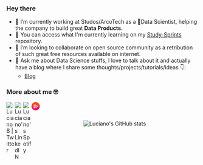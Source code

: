 ### Hey there <img src="https://media.giphy.com/media/hvRJCLFzcasrR4ia7z/giphy.gif" width="10px" height="10px">

- 🔭 I’m currently working at Studos/ArcoTech as a 🐍Data Scientist, helping the company to build great **Data Products.**
- 🌱 You can access what I'm currently learning on my [Study-Sprints](https://github.com/LucianoBatista/study-sprints) repository.
- 👯 I’m looking to collaborate on open source community as a retribution of such great free resources available on internet.  
- 💬 Ask me about Data Science stuffs, I love to talk about it and actually have a blog where I share some thoughts/projects/tutorials/ideas 👇:
  - [Blog](https://www.lobdata.com.br)

### More about me 🤓

<a href="https://twitter.com/Luciano_Bats3">
  <img align="left" alt="Luciano B | Twitter" width="22px" src="https://raw.githubusercontent.com/peterthehan/peterthehan/master/assets/twitter.svg" />
</a>
<a href="https://www.linkedin.com/in/lucianobatistads/">
  <img align="left" alt="Luciano's LinkedIN" width="22px" src="https://raw.githubusercontent.com/peterthehan/peterthehan/master/assets/linkedin.svg" />
</a>
<a href="https://open.spotify.com/user/731pr635y3tksh96r18sr7myn?si=d3a0676515d44e83">
  <img align="left" alt="Luciano's Spotify" width="22px" src="https://upload.wikimedia.org/wikipedia/commons/thumb/1/19/Spotify_logo_without_text.svg/768px-Spotify_logo_without_text.svg.png" />
</a>
<a href="https://app.pluralsight.com/profile/luciano-batista">
  <img align="left" alt="Luciano's Spotify" width="22px" src="https://raw.githubusercontent.com/LucianoBatista/LucianoBatista/main/assets/pluralsight.svg" />
</a>

<br>
<br>

<p align="center"> <img src="https://github-readme-stats.vercel.app/api?username=LucianoBatista&show_icons=true&theme=gotham" alt="Luciano's GitHub stats" />
  
